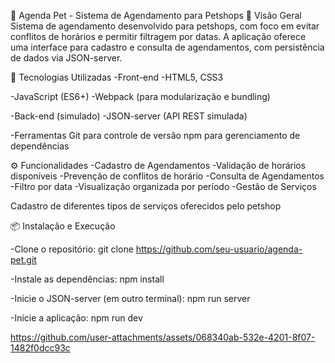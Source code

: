 📅 Agenda Pet - Sistema de Agendamento para Petshops
🚀 Visão Geral
Sistema de agendamento desenvolvido para petshops, com foco em evitar conflitos de horários e permitir filtragem por datas. A aplicação oferece uma interface para cadastro e consulta de agendamentos, com persistência de dados via JSON-server.

🔧 Tecnologias Utilizadas
-Front-end
-HTML5, CSS3

-JavaScript (ES6+)
-Webpack (para modularização e bundling)

-Back-end (simulado)
-JSON-server (API REST simulada)

-Ferramentas
Git para controle de versão
npm para gerenciamento de dependências

⚙️ Funcionalidades
-Cadastro de Agendamentos
-Validação de horários disponíveis
-Prevenção de conflitos de horário
-Consulta de Agendamentos
-Filtro por data
-Visualização organizada por período
-Gestão de Serviços

Cadastro de diferentes tipos de serviços oferecidos pelo petshop

📦 Instalação e Execução

-Clone o repositório:
git clone https://github.com/seu-usuario/agenda-pet.git

-Instale as dependências:
npm install

-Inicie o JSON-server (em outro terminal):
npm run server

-Inicie a aplicação:
npm run dev







https://github.com/user-attachments/assets/068340ab-532e-4201-8f07-1482f0dcc93c




